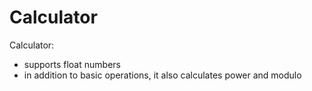 # Calculator
Calculator:
* supports float numbers
* in addition to basic operations, it also calculates power and modulo
